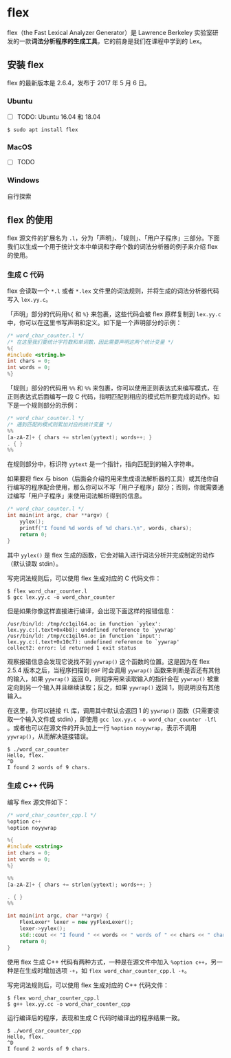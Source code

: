 # flex

flex（the Fast Lexical Analyzer Generator）是 Lawrence Berkeley 实验室研发的一款**词法分析程序的生成工具**，它的前身是我们在课程中学到的 Lex。

## 安装 flex

flex 的最新版本是 2.6.4，发布于 2017 年 5 月 6 日。

### Ubuntu

- [ ] TODO: Ubuntu 16.04 和 18.04

```shell
$ sudo apt install flex
```

### MacOS

- [ ] TODO

### Windows

自行探索

## flex 的使用

flex 源文件的扩展名为 `.l`，分为「声明」、「规则」、「用户子程序」三部分。下面我们以生成一个用于统计文本中单词和字母个数的词法分析器的例子来介绍 flex 的使用。

### 生成 C 代码

flex 会读取一个 `*.l` 或者 `*.lex` 文件里的词法规则，并将生成的词法分析器代码写入 `lex.yy.c`。

「声明」部分的代码用`%{` 和 `%}` 来包裹，这些代码会被 flex 原样复制到 `lex.yy.c` 中，你可以在这里书写声明和定义。如下是一个声明部分的示例：

```c
/* word_char_counter.l */
/* 在这里我们要统计字符数和单词数，因此需要声明这两个统计变量 */
%{
#include <string.h>
int chars = 0;
int words = 0;
%}
```

「规则」部分的代码用 `%%` 和 `%%` 来包裹，你可以使用正则表达式来编写模式，在正则表达式后面编写一段 C 代码，指明匹配到相应的模式后所要完成的动作。如下是一个规则部分的示例：

```c
/* word_char_counter.l */
/* 遇到匹配的模式则累加对应的统计变量 */
%%
[a-zA-Z]+ { chars += strlen(yytext); words++; }
. { }
%%
```

在规则部分中，标识符 `yytext` 是一个指针，指向匹配到的输入字符串。

如果要将 flex 与 bison（后面会介绍的用来生成语法解析器的工具）或其他你自行编写的程序配合使用，那么你可以不写「用户子程序」部分；否则，你就需要通过编写「用户子程序」来使用词法解析得到的信息。

```c
/* word_char_counter.l */
int main(int argc, char **argv) {
    yylex();
    printf("I found %d words of %d chars.\n", words, chars);
    return 0;
}
```

其中 `yylex()` 是 flex 生成的函数，它会对输入进行词法分析并完成制定的动作（默认读取 stdin）。

写完词法规则后，可以使用 flex 生成对应的 C 代码文件：

```shell
$ flex word_char_counter.l
$ gcc lex.yy.c -o word_char_counter
```

但是如果你像这样直接进行编译，会出现下面这样的报错信息：

```shell
/usr/bin/ld: /tmp/cc1qil64.o: in function `yylex':
lex.yy.c:(.text+0x4b8): undefined reference to `yywrap'
/usr/bin/ld: /tmp/cc1qil64.o: in function `input':
lex.yy.c:(.text+0x10c7): undefined reference to `yywrap'
collect2: error: ld returned 1 exit status
```

观察报错信息会发现它说找不到 `yywrap()` 这个函数的位置。这是因为在 flex 2.5.4 版本之后，当程序扫描到 `EOF` 时会调用 `yywrap()` 函数来判断是否还有其他的输入，如果 `yywrap()` 返回 0，则程序用来读取输入的指针会在 `yywrap()` 被重定向到另一个输入并且继续读取；反之，如果 `yywrap()` 返回 1，则说明没有其他输入。

在这里，你可以链接 `fl` 库，调用其中默认会返回 1 的 `yywrap()` 函数（只需要读取一个输入文件或 stdin），即使用 `gcc lex.yy.c -o word_char_counter -lfl` 。或者也可以在源文件的开头加上一行 `%option noyywrap`，表示不调用 `yywrap()`，从而解决链接错误。

```shell
$ ./word_car_counter
Hello, flex.
^D
I found 2 words of 9 chars.
```

### 生成 C++ 代码

编写 flex 源文件如下：

```cpp
/* word_char_counter_cpp.l */
%option c++
%option noyywrap

%{
#include <cstring>
int chars = 0;
int words = 0;
%}

%%
[a-zA-Z]+ { chars += strlen(yytext); words++; }

. { }
%%

int main(int argc, char **argv) {
    FlexLexer* lexer = new yyFlexLexer();
    lexer->yylex();
    std::cout << "I found " << words << " words of " << chars << " chars." << std::endl;
    return 0;
}
```

使用 flex 生成 C++ 代码有两种方式，一种是在源文件中加入 `%option c++`，另一种是在生成时增加选项 `-+`，如 `flex word_char_counter_cpp.l -+`。

写完词法规则后，可以使用 flex 生成对应的 C++ 代码文件：

```shell
$ flex word_char_counter_cpp.l
$ g++ lex.yy.cc -o word_char_counter_cpp
```

运行编译后的程序，表现和生成 C 代码时编译出的程序结果一致。

```shell
$ ./word_car_counter_cpp
Hello, flex.
^D
I found 2 words of 9 chars.
```
